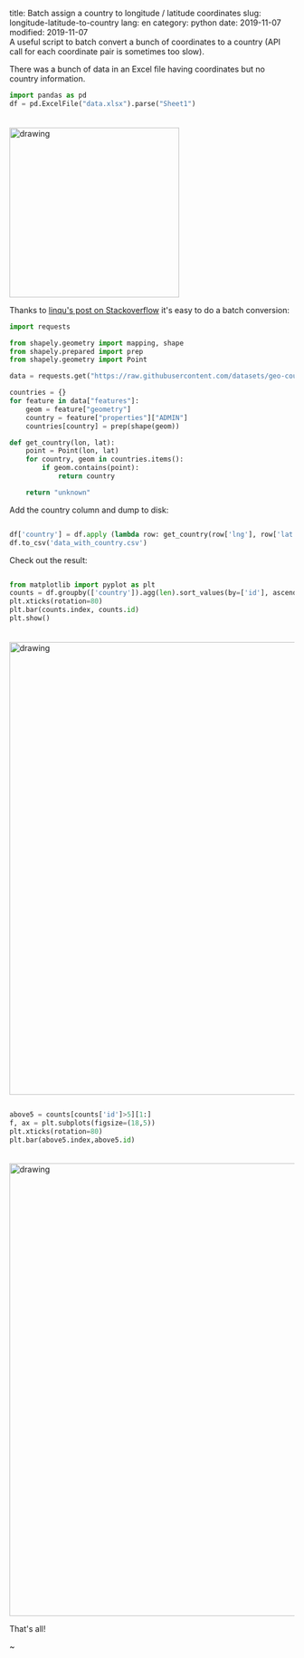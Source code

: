 title: Batch assign a country to longitude / latitude coordinates
slug: longitude-latitude-to-country
lang: en
category: python
date: 2019-11-07
modified: 2019-11-07
<br />
A useful script to batch convert a bunch of coordinates to a country (API call for each coordinate pair is sometimes too slow).

There was a bunch of data in an Excel file having coordinates but no country information.

``` python
import pandas as pd
df = pd.ExcelFile("data.xlsx").parse("Sheet1")

```

<img src="static/2019-11-coordinates-country/data.png" alt="drawing" style="margin-top:20px; width:300px;"/>

Thanks to <a href="https://stackoverflow.com/questions/20169467/how-to-convert-from-longitude-and-latitude-to-country-or-city">linqu's post on Stackoverflow</a> it's easy to do a batch conversion:

``` python
import requests

from shapely.geometry import mapping, shape
from shapely.prepared import prep
from shapely.geometry import Point

data = requests.get("https://raw.githubusercontent.com/datasets/geo-countries/master/data/countries.geojson").json()

countries = {}
for feature in data["features"]:
    geom = feature["geometry"]
    country = feature["properties"]["ADMIN"]
    countries[country] = prep(shape(geom))

def get_country(lon, lat):
    point = Point(lon, lat)
    for country, geom in countries.items():
        if geom.contains(point):
            return country

    return "unknown"
```

Add the country column and dump to disk:

``` python

df['country'] = df.apply (lambda row: get_country(row['lng'], row['lat']), axis=1)
df.to_csv('data_with_country.csv')
```

Check out the result:

``` python

from matplotlib import pyplot as plt
counts = df.groupby(['country']).agg(len).sort_values(by=['id'], ascending=False)
plt.xticks(rotation=80)
plt.bar(counts.index, counts.id)
plt.show()
```

<img src="static/2019-11-coordinates-country/plot1.png" alt="drawing" style="margin-top:20px; width:800px;"/>


``` python

above5 = counts[counts['id']>5][1:]
f, ax = plt.subplots(figsize=(18,5))
plt.xticks(rotation=80)
plt.bar(above5.index,above5.id)
```

<img src="static/2019-11-coordinates-country/plot2.png" alt="drawing" style="margin-top:20px; width:800px;"/>



That's all!

~                                                        
